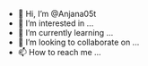 - 👋 Hi, I’m @Anjana05t
- 👀 I’m interested in ...
- 🌱 I’m currently learning ...
- 💞️ I’m looking to collaborate on ...
- 📫 How to reach me ...

<!---
Anjana05t/Anjana05t is a ✨ special ✨ repository because its `README.md` (this file) appears on your GitHub profile.
You can click the Preview link to take a look at your changes.
--->
